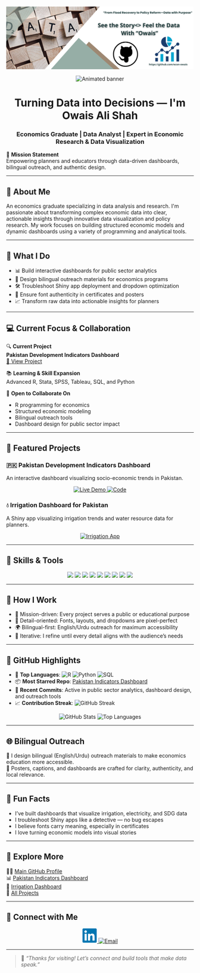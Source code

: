  <p align="center">
  <img src="https://github.com/econ-owais/econ-owais/blob/main/%E2%80%9CFrom%20Flood%20Recovery%20to%20Policy%20Reform%E2%80%94Data%20with%20Purpose%E2%80%9D.png" alt="From Flood Recovery to Policy Reform — Data with Purpose" width="800" />
</p>

<p align="center">
  <img src="https://user-images.githubusercontent.com/90445731/181676646-6c16ce6f-236b-4e0c-99f5-3c1a4030d321.gif" alt="Animated banner" width="600" />
</p>

<h1 align="center">Turning Data into Decisions — I'm Owais Ali Shah</h1>
<h3 align="center">Economics Graduate | Data Analyst | Expert in Economic Research & Data Visualization</h3>

🎯 **Mission Statement**  
Empowering planners and educators through data-driven dashboards, bilingual outreach, and authentic design.

---

## 💼 About Me

An economics graduate specializing in data analysis and research. I'm passionate about transforming complex economic data into clear, actionable insights through innovative data visualization and policy research. My work focuses on building structured economic models and dynamic dashboards using a variety of programming and analytical tools.

---

## 🧠 What I Do

- 📊 Build interactive dashboards for public sector analytics  
- 🧾 Design bilingual outreach materials for economics programs  
- 🛠️ Troubleshoot Shiny app deployment and dropdown optimization  
- 🎨 Ensure font authenticity in certificates and posters  
- 📈 Transform raw data into actionable insights for planners

---

## 💻 Current Focus & Collaboration

🔍 **Current Project**  
**Pakistan Development Indicators Dashboard**  
[🔗 View Project](https://econ-owaisali.shinyapps.io/irrigation_project/)

📚 **Learning & Skill Expansion**  
Advanced R, Stata, SPSS, Tableau, SQL, and Python

🤝 **Open to Collaborate On**  
- R programming for economics  
- Structured economic modeling  
- Bilingual outreach tools  
- Dashboard design for public sector impact

---

## 📌 Featured Projects

### 🇵🇰 Pakistan Development Indicators Dashboard  
An interactive dashboard visualizing socio-economic trends in Pakistan.  
<p align="center">
  <a href="https://econ-owais.github.io/pakistan-indicators-dashboard./">
    <img src="https://img.shields.io/badge/🔎%20Live%20Demo%20Here-brightgreen?style=for-the-badge" alt="Live Demo" />
  </a>
  <a href="https://github.com/econ-owais/pakistan-indicators-dashboard./blob/main/pakistan-indicators-dashboard/app.R" title="View the full Shiny app code powering the dashboard">
    <img src="https://img.shields.io/badge/💻%20View%20Code-1A1A1A?style=for-the-badge" alt="Code" />
  </a>
</p>

### 💧 Irrigation Dashboard for Pakistan  
A Shiny app visualizing irrigation trends and water resource data for planners.  
<p align="center">
  <a href="https://econ-owaisali.shinyapps.io/irrigation_project/">
    <img src="https://img.shields.io/badge/🚜%20Launch%20Irrigation%20App-blue?style=for-the-badge" alt="Irrigation App" />
  </a>
</p>

---

## 🧰 Skills & Tools

<p align="center">
<img src="https://img.shields.io/badge/R-276DC3?style=for-the-badge&logo=r&logoColor=white" />
<img src="https://img.shields.io/badge/Stata-4E7BA9?style=for-the-badge&logo=stata&logoColor=white" />
<img src="https://img.shields.io/badge/SPSS-1565C0?style=for-the-badge&logo=spss&logoColor=white" />
<img src="https://img.shields.io/badge/Tableau-E97627?style=for-the-badge&logo=tableau&logoColor=white" />
<img src="https://img.shields.io/badge/SQL-4479A1?style=for-the-badge&logo=mysql&logoColor=white" />
<img src="https://img.shields.io/badge/Python-3776AB?style=for-the-badge&logo=python&logoColor=white" />
<img src="https://img.shields.io/badge/HTML5-E34F26?style=for-the-badge&logo=html5&logoColor=white" />
<img src="https://img.shields.io/badge/CSS3-1572B6?style=for-the-badge&logo=css3&logoColor=white" />
<img src="https://img.shields.io/badge/JavaScript-F7DF1E?style=for-the-badge&logo=javascript&logoColor=black" />
</p>

---

## 🧭 How I Work

- 🎯 Mission-driven: Every project serves a public or educational purpose  
- 🧵 Detail-oriented: Fonts, layouts, and dropdowns are pixel-perfect  
- 🌍 Bilingual-first: English/Urdu outreach for maximum accessibility  
- 🔄 Iterative: I refine until every detail aligns with the audience’s needs  

---

## 🏅 GitHub Highlights

- 🧠 **Top Languages**: ![R](https://img.shields.io/badge/R-276DC3?style=flat-square&logo=r&logoColor=white) ![Python](https://img.shields.io/badge/Python-3776AB?style=flat-square&logo=python&logoColor=white) ![SQL](https://img.shields.io/badge/SQL-4479A1?style=flat-square&logo=mysql&logoColor=white)  
- 📦 **Most Starred Repo**: [Pakistan Indicators Dashboard](https://github.com/econ-owais/pakistan-indicators-dashboard)  
- 🔁 **Recent Commits**: Active in public sector analytics, dashboard design, and outreach tools  
- 📈 **Contribution Streak**: ![GitHub Streak](https://img.shields.io/badge/Streak-🔥%20Consistent-blue?style=flat-square)

<p align="center">
  <img src="https://github-readme-stats.vercel.app/api?username=econ-owais&show_icons=true&theme=default" alt="GitHub Stats" />
  <img src="https://github-readme-stats.vercel.app/api/top-langs/?username=econ-owais&layout=compact&theme=default" alt="Top Languages" />
</p>

---

## 🌐 Bilingual Outreach

📣 I design bilingual (English/Urdu) outreach materials to make economics education more accessible.  
📝 Posters, captions, and dashboards are crafted for clarity, authenticity, and local relevance.

---

## 🎉 Fun Facts

- I’ve built dashboards that visualize irrigation, electricity, and SDG data  
- I troubleshoot Shiny apps like a detective — no bug escapes  
- I believe fonts carry meaning, especially in certificates  
- I love turning economic models into visual stories

---

## 🔗 Explore More

👨‍💻 [Main GitHub Profile](https://github.com/econ-owais)  
📊 [Pakistan Indicators Dashboard](https://econ-owais.github.io/pakistan-indicators-dashboard./)  
🚜 [Irrigation Dashboard](https://econ-owaisali.shinyapps.io/irrigation_project/)  
📁 [All Projects](https://github.com/CyberOwaisShah)

---

## 💬 Connect with Me

<p align="center">
<a href="https://www.linkedin.com/in/owaisali-econ" target="_blank">
<img src="https://raw.githubusercontent.com/devicons/devicon/master/icons/linkedin/linkedin-original.svg" alt="LinkedIn" height="40" width="40" />
</a>
<a href="mailto:owais.ali.shah.econ@gmail.com">
<img src="https://img.shields.io/badge/Email-D14836?style=for-the-badge&logo=gmail&logoColor=white" alt="Email" />
</a>
</p>

---

> 🧠 *“Thanks for visiting! Let’s connect and build tools that make data speak.”*
